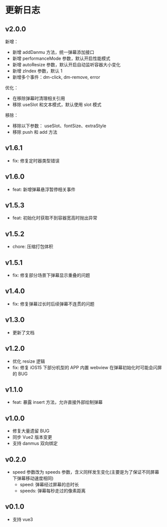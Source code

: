 # 更新日志

## v2.0.0

新增：

- 新增 addDanmu 方法，统一弹幕添加接口
- 新增 performanceMode 参数，默认开启性能模式
- 新增 autoResize 参数，默认开启自动监听容器大小变化
- 新增 zIndex 参数，默认 1
- 新增多个事件：dm-click, dm-remove, error

优化：

- 在移除弹幕时清理相关引用
- 移除 useSlot 和文本模式，默认使用 slot 模式

移除：

- 移除以下参数： useSlot、fontSize、extraStyle
- 移除 push 和 add 方法

## v1.6.1

- fix: 修复定时器类型错误

## v1.6.0

- feat: 新增弹幕悬浮暂停相关事件

## v1.5.3

- feat: 初始化时获取不到容器宽高时抛出异常

## v1.5.2

- chore: 压缩打包体积

## v1.5.1

- fix: 修复部分场景下弹幕显示重叠的问题

## v1.4.0

- fix: 修复弹幕过长时后续弹幕不连贯的问题

## v1.3.0

- 更新了文档

## v1.2.0

- 优化 resize 逻辑
- fix: 修复 iOS15 下部分机型的 APP 内置 webview 在弹幕初始化时可能会闪屏的 BUG

## v1.1.0

- feat: 暴露 insert 方法，允许直接外部绘制弹幕

## v1.0.0

- 修复大量遗留 BUG
- 同步 Vue2 版本变更
- 支持 danmus 双向绑定

## v0.2.0

- speed 参数改为 speeds 参数，含义同样发生变化(主要是为了保证不同屏幕下弹幕移动速度相同)
  - speed: 弹幕经过屏幕的总时长
  - speeds: 弹幕每秒走过的像素距离

## v0.1.0

- 支持 vue3
